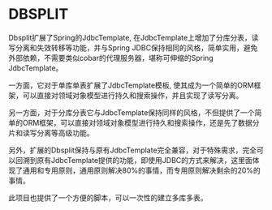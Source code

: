 # DBSPLIT

Dbsplit扩展了Spring的JdbcTemplate, 在JdbcTemplate上增加了分库分表，读写分离和失效转移等功能，并与Spring JDBC保持相同的风格，简单实用，避免外部依赖，不需要类似cobar的代理服务器，堪称可伸缩的Spring JdbcTemplate。

一方面，它对于单库单表扩展了JdbcTemplate模板, 使其成为一个简单的ORM框架，可以直接对领域对象模型进行持久和搜索操作，并且实现了读写分离。

另一方面，对于分库分表它与JdbcTemplate保持同样的风格，不但提供了一个简单的ORM框架，可以直接对领域对象模型进行持久和搜索操作，还是先了数据分片和读写分离等高级功能。

另外，扩展的Dbsplit保持与原有JdbcTemplate完全兼容，对于特殊需求，完全可以回溯到原有JdbcTemplate提供的功能，即使用JDBC的方式来解决，这里面体现了通用和专用原则，通用原则解决80%的事情，而专用原则解决剩余的20%的事情。

此项目也提供了一个方便的脚本，可以一次性的建立多库多表。


